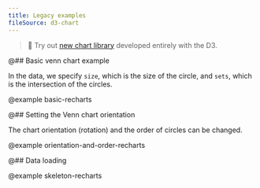 ```yaml
---
title: Legacy examples
fileSource: d3-chart
---
```


> 🎉 Try out [new chart library](/data-display/area-chart/area-chart-d3-code/) developed entirely with the D3.

@## Basic venn chart example

In the data, we specify `size`, which is the size of the circle, and `sets`, which is the intersection of the circles.

@example basic-recharts

@## Setting the Venn chart orientation

The chart orientation (rotation) and the order of circles can be changed.

@example orientation-and-order-recharts

@## Data loading

@example skeleton-recharts
